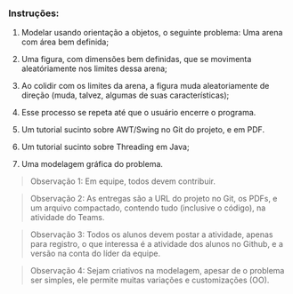### Instruções:

1. Modelar usando orientação a objetos, o seguinte problema:
Uma arena com área bem definida;
2. Uma figura, com dimensões bem definidas, que se movimenta aleatóriamente nos limites dessa arena;
3. Ao colidir com os limites da arena, a figura muda aleatoriamente de direção (muda, talvez, algumas de suas características);
4. Esse processo se repeta até que o usuário encerre o programa.

6. Um tutorial sucinto sobre AWT/Swing no Git do projeto, e em PDF.

7. Um tutorial sucinto sobre Threading em Java;
8. Uma modelagem gráfica do problema.

>Observação 1: Em equipe, todos devem contribuir.

>Observação 2: As entregas são a URL do projeto no Git, os PDFs, e um arquivo compactado, contendo tudo (inclusive o código), na atividade do Teams.

>Observação 3: Todos os alunos devem postar a atividade, apenas para registro, o que interessa é a atividade dos alunos no Github, e a versão na conta do líder da equipe.

>Observação 4: Sejam criativos na modelagem, apesar de o problema ser simples, ele permite muitas variações e customizações (OO).
